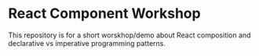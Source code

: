 #  React Component Workshop
This repository is for a short worskhop/demo about React composition and declarative vs imperative programming patterns. 
